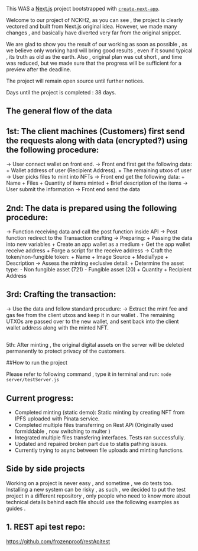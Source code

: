 This WAS a [Next.js](https://nextjs.org/) project bootstrapped with [`create-next-app`](https://github.com/vercel/next.js/tree/canary/packages/create-next-app).

Welcome to our project of NCKH2, as you can see , the project is clearly vectored and built from Next.js original idea. However, we made many changes , and basically have diverted very far from the original snippet. 

We are glad to show you the result of our working as soon as possible , as we believe only working hard will bring good results , even if it sound typical , its truth as old as the earth. Also , original plan was cut short , and time was reduced, but we made sure that the progress will be sufficient for a preview after the deadline. 

The project will remain open source until further notices. 

Days until the project is completed : 38 days.

## The general flow of the data ##

## 1st: The client machines (Customers) first send the requests along with data (encrypted?) using the following procedure:

-> User connect wallet on front end.
-> Front end first get the following data: 
    + Wallet address of user (Recipient Address).
    + The remaining utxos of user
-> User picks files to mint into NFTs
-> Front end get the following data:
    + Name
    + Files
    + Quantity of items minted
    + Brief description of the items
-> User submit the information 
-> Front end send the data

## 2nd: The data is prepared using the following procedure:

-> Function receiving data and call the post function inside API
-> Post function redirect to the Transaction crafting 
-> Preparing:
    + Passing the data into new variables
    + Create an app wallet as a medium 
    + Get the app wallet receive address 
    + Forge a script for the receive address 
-> Craft the token/non-fungible token:
    + Name 
    + Image Source 
    + MediaType
    + Description
-> Assess the minting exclusive detail:
    + Determine the asset type:
        - Non fungible asset (721)
        - Fungible asset (20)
    + Quantity
    + Recipient Address

## 3rd: Crafting the transaction:
-> Use the data and follow standard procudure:
-> Extract the mint fee and gas fee from the client utxos and keep it in our wallet . The remaining  UTXOs are passed over to the new wallet, and sent back into the client wallet address along with the minted NFT.


## 

5th: After minting , the original digital assets on the server will be deleted permanently to protect privacy of the customers.

##How to run the project

Please refer to following command , type it in terminal and run:
```node server/testServer.js ```

## Current progress: ##

- Completed minting (static demo): Static minting by creating NFT from IPFS uploaded with Pinata service.
- Completed multiple files transferring on Rest APi (Originally used formiddable , now switching to multer )
- Integrated multiple files transfering interfaces. Tests ran successfully.
- Updated and repaired broken part due to statis pathing issues.
- Currently trying to async between file uploads and minting functions.


## Side by side projects ##

Working on a project is never easy , and sometime , we do tests too. Installing a new system can be risky , as such , we decided to put the test project in a different repository , only people who need to know more about technical details behind each file should use the following examples as guides .

## 1. REST api test repo:
https://github.com/frozenproof/restApitest